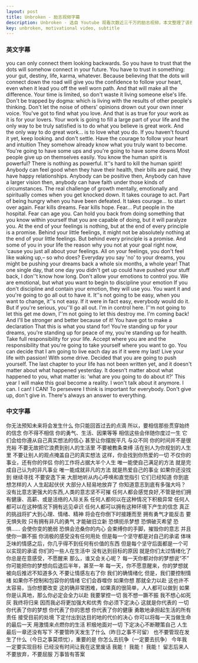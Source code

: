 ```yaml
---
layout: post
title: Unbroken - 励志视频字幕
description: Unbroken - 选自 Youtube 观看次数近三千万的励志视频，本文整理了该视频的中英文字幕
key: unbroken, motivational video, subtitle
---
```


### 英文字幕
you can only connect them looking backwards.
So you have to trust that the dots will somehow connect in your future.
You have to trust in something:
your gut, destiny, life, karma, whatever.
Because believing that the dots will connect down the road
will give you the confidence to follow your heart,
even when it lead you off the well worn path.
And that will make all the difference.
Your time is limited,
so don't waste it living someone else's life.
Don't be trapped by dogma:
which is living with the results of other people's thinking.
Don't let the noise of others' opinions drown out your own inner voice.
You've got to find what you love.
And that is as true for your work as it is for your lovers.
Your work is going to fill a large part of your life
and the only way to be truly satisfied
is to do what you believe is great work.
And the only way to do great work...
is to love what you do.
If you haven't found it yet,
keep looking.
and don't settle.
Have the courage to follow your heart and intuition
They somehow already know
what you truly want to become.
You're going to have some ups and you're going to have some downs
Most people give up on themselves easily.
You know the human spirit is powerful?
There is nothing as powerful. It''s hard to kill the human spirit!
Anybody can feel good when they have their health, their bills are paid, they have happy relationships.
Anybody can be positive then,
Anybody can have a larger vision then,
anybody can have faith under those kinds of circumstances.
The real challenge of growth
mentally, emotionally and spiritually
comes when you get knocked down.
It takes courage to act.
Part of being hungry when you have been defeated.
It takes courage...
to start over again.
Fear kills dreams.
Fear kills hope.
Fear...
Put people in the hospital.
Fear can age you.
Can hold you back from doing something that you know within yourself that you are capable of doing,
but it will paralyze you.
At the end of your feelings is nothing,
but at the end of every principle is a promise.
Behind your little feelings, it might not be absolutely nothing at the end of your little feelings.
But behind every principle is a promise.
And some of you in your life
the reason why you not at your goal right now, 'cause you just all about your feelings.
All on your feelings, you don't feel like waking up,– so who does?
Everyday you say 'no' to your dreams,
you might be pushing your dreams back a whole six months, a whole year!
That one single day, that one day you didn't get up could have pushed your stuff back, I don''t know how long.
Don't allow your emotions to control you.
We are emotional, but what you want to begin to discipline your emotion
If you don't discipline and contain your emotion, they will use you.
You want it
and you're going to go all out to have it.
It''s not going to be easy, when you want to change, it''s not easy.
If it were in fact easy, everybody would do it.
But if you're serious, you''ll go all out.
I'm in control here.
I''m not going to let this get me down, I''m not going to let this destroy me.
I'm coming back!
And I'll be stronger and better because of it!
You have got to make a declaration
That this is what you stand for!
You're standing up for your dreams, you're standing up for peace of my, you're standing up for health.
Take full responsibility for your life.
Accept where you are and the responsibility that you're going to take yourself where you want to go.
You can decide that I am going to live each day as if it were my last!
Live your life with passion!
With some drive.
Decided that you are going to push yourself.
The last chapter to your life has not been written yet,
and it doesn't matter about what happened yesterday.
It doesn't matter about what happened to you, what matter is: ‘what are you going to do about it?'
This year I will make this goal become a reality.
I won't talk about it anymore.
I can.
I can!
I CAN!
To persevere I think is important for everybody.
Don't give up, don't give in.
There's always an answer to everything.

### 中文字幕
你无法预知未来将会发生什么
你只能回首过去的点滴
所以，要相信那些贯穿始终的信念
你不得不相信
你的勇气、生活、因果等等
相信这些会伴随你度过一生
它们会给你遵从自己真实想法的信心
甚至让你摆脱平凡
与众不同
你的时间并不是很充裕
不要无故把它浪费到别人的生活里
不要被教条束缚
活在别人为你规划的人生里
不要让别人的观点掩盖自己的真实想法
这样，你会找到你热爱的一切
不仅你的事业，还有你的伴侣
你的工作将占据大半个人生
唯一能使自己满足的方法
就是完成自己认为的非凡事业
唯一能成就非凡的方法
就是热爱自己的事业
如果你还没找到
继续寻找
不要安逸下来
大胆地听从内心呼唤和直觉指引
它们已经知道
你到底想怎样的人
人生起起伏伏
大部分人轻易地放弃了
你知道意志到底有多强大吗？
没有比意志更强大的东西,人类的意志坚不可摧
任何人都会感觉良好,不管是他们拥有健康、高薪、或是活络的人际关系
任何人都何以在这种情况下积极异常
任何人都可以在这种情况下拥有远见卓识
任何人都可以拥有这种环境下产生的信念
真正的挑战将扩大到心理、情绪、精神
将会在你倒下时接踵而至
拥有勇气才能反击
要无惧失败
只有拥有非凡的勇气
才能破旧立新
恐惧扼杀梦想
恐惧破灭希望
恐惧……
会使你变的脆弱
恐惧会沧桑你的内心
会束缚你的手脚，摧毁你的意志
并且使你一蹶不振
你消极的感受没有任何用处
但是每一个坚守都是对自己的承诺
体味乏味的情感之后，你几乎得不到任何有价值的东西
但是每个坚守后面都是一个可以实现的承诺
你们的一些人在生活中
没有达到目标的原因
就是你们太过情绪化了
你总是在意感受，不愿醒来
那么，谁又会关心呢？
每一天你都对你的梦想说“不”
你可能把你的梦想向后退后半年，甚至一年
每一天，你不愿意醒来，你的梦想就被向后推迟不知道多久
不要让情感左右了你
我们的确情绪化
但是，我们要控制情绪
如果你不控制和包容你的情绪
它们会吞噬你
如果你想
那就全力以赴
这也许不太容易，当你想要改变
这的确非常困难，如果真的很简单，人人都可以做到
如果你是认真地，那么你必定会全力以赴
我要掌控一切
我不想一蹶不振
我不想心如死灰
我终将归来
因而我必将更加强大和优秀
你必须下定决心
这就是你代表的 一切
你代表了你的梦想
你代表了你的思想
你代表了你的健康
勇敢地承担起生活的所有责任
接受目前的处境
下定付出到达目的地的代价的决心
你可以将每一天当做生命的最后一天
用激情来点燃你的生活
积极地面对一切
下定决心不断鞭策自己
人生最后一章还没有写下
不要管昨天发生了什么（昨日之事不可留）
也不要管现在发生了什么（今日之事莫烦忧），重要的是
你怎么去抗争（一定要去抗争）
今年我一定要实现目标
已经没有时间让我在这里废话
我能！
我能！
我能！
留志后来人
不要放弃，不要屈服
万事皆有答案